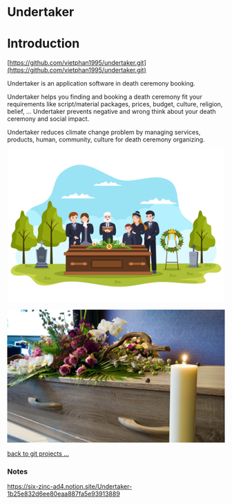 # Undertaker

# Introduction

[https://github.com/vietphan1995/undertaker.git](https://github.com/vietphan1995/undertaker.git)

Undertaker is an application software in death ceremony booking.

Undertaker helps you finding and booking a death ceremony fit your requirements like script/material packages, prices, budget, culture, religion, belief, … Undertaker prevents negative and wrong think about your death ceremony and social impact.

Undertaker reduces climate change problem by managing services, products, human, community, culture for death ceremony organizing.

![image.png](image.png)

![image.png](image%201.png)

[back to git projects …](https://github.com/vietphan1995/projects)

### Notes
https://six-zinc-ad4.notion.site/Undertaker-1b25e832d6ee80eaa887fa5e93913889